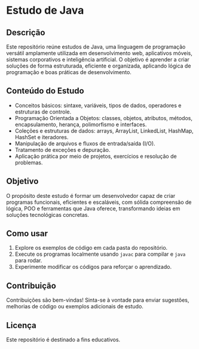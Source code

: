 # Estudo de Java

## Descrição
Este repositório reúne estudos de Java, uma linguagem de programação versátil amplamente utilizada em desenvolvimento web, aplicativos móveis, sistemas corporativos e inteligência artificial. O objetivo é aprender a criar soluções de forma estruturada, eficiente e organizada, aplicando lógica de programação e boas práticas de desenvolvimento.

## Conteúdo do Estudo
- Conceitos básicos: sintaxe, variáveis, tipos de dados, operadores e estruturas de controle.  
- Programação Orientada a Objetos: classes, objetos, atributos, métodos, encapsulamento, herança, polimorfismo e interfaces.  
- Coleções e estruturas de dados: arrays, ArrayList, LinkedList, HashMap, HashSet e iteradores.  
- Manipulação de arquivos e fluxos de entrada/saída (I/O).  
- Tratamento de exceções e depuração.  
- Aplicação prática por meio de projetos, exercícios e resolução de problemas.

## Objetivo
O propósito deste estudo é formar um desenvolvedor capaz de criar programas funcionais, eficientes e escaláveis, com sólida compreensão de lógica, POO e ferramentas que Java oferece, transformando ideias em soluções tecnológicas concretas.

## Como usar
1. Explore os exemplos de código em cada pasta do repositório.  
2. Execute os programas localmente usando `javac` para compilar e `java` para rodar.  
3. Experimente modificar os códigos para reforçar o aprendizado.  

## Contribuição
Contribuições são bem-vindas! Sinta-se à vontade para enviar sugestões, melhorias de código ou exemplos adicionais de estudo.

## Licença
Este repositório é destinado a fins educativos.
